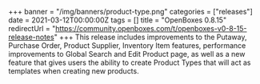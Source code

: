 +++
banner = "/img/banners/product-type.png"
categories = ["releases"]
date = 2021-03-12T00:00:00Z
tags = []
title = "OpenBoxes 0.8.15"
redirectUrl = "https://community.openboxes.com/t/openboxes-v0-8-15-release-notes"
+++
This release includes improvements to the Putaway, Purchase Order, 
Product Supplier, Inventory Item features, performance improvements to Global Search and Edit Product page, 
as well as a new feature that gives users the ability to create Product Types that will 
act as templates when creating new products.

<!--more-->


